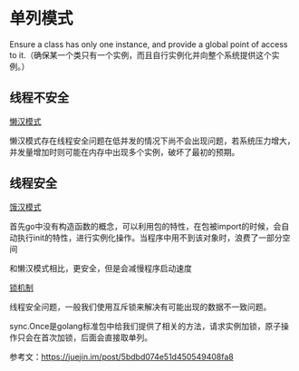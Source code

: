 # 单列模式
Ensure a class has only one instance, and provide a global point of access to it.（确保某一个类只有一个实例，而且自行实例化并向整个系统提供这个实例。）


## 线程不安全

[懒汉模式](https://github.com/WalkingSun/DesignPattern/tree/master/singleton/singleton02.go)

懒汉模式存在线程安全问题在低并发的情况下尚不会出现问题，若系统压力增大，并发量增加时则可能在内存中出现多个实例，破坏了最初的预期。

## 线程安全

[饿汉模式](https://github.com/WalkingSun/DesignPattern/tree/master/singleton/singleton.go)

首先go中没有构造函数的概念，可以利用包的特性，在包被import的时候，会自动执行init的特性，进行实例化操作。当程序中用不到该对象时，浪费了一部分空间

和懒汉模式相比，更安全，但是会减慢程序启动速度

[锁机制](https://github.com/WalkingSun/DesignPattern/tree/master/singleton/singleton03.go)

线程安全问题，一般我们使用互斥锁来解决有可能出现的数据不一致问题。

sync.Once是golang标准包中给我们提供了相关的方法，请求实例加锁，原子操作只会在首次加锁，后面会直接取单列。

参考文：https://juejin.im/post/5bdbd074e51d450549408fa8